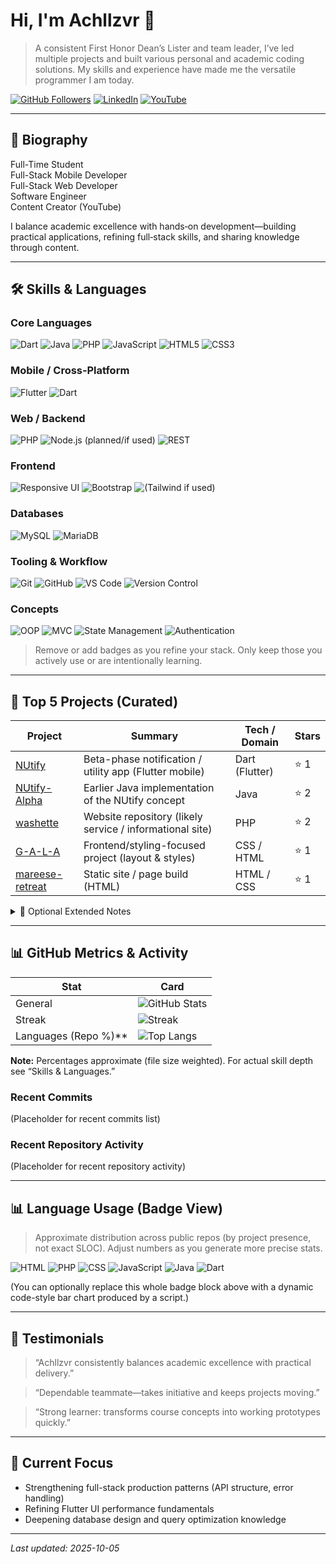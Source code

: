 # Hi, I'm Achllzvr 👋

> <!-- SHORT-DESCRIPTION:START -->A consistent First Honor Dean’s Lister and team leader, I’ve led multiple projects and built various personal and academic coding solutions. My skills and experience have made me the versatile programmer I am today.<!-- SHORT-DESCRIPTION:END -->

[![GitHub Followers](https://img.shields.io/github/followers/achllzvr?style=flat)](https://github.com/achllzvr?tab=followers)
[![LinkedIn](https://img.shields.io/badge/LinkedIn-Connect-0A66C2?logo=linkedin&logoColor=white)](https://www.linkedin.com/in/avrabina/)
[![YouTube](https://img.shields.io/badge/YouTube-Channel-FF0000?logo=youtube&logoColor=white)](https://www.youtube.com/@chi.11101)

---

## 🧭 Biography

<!-- BIO:START -->
Full-Time Student  
Full-Stack Mobile Developer  
Full-Stack Web Developer  
Software Engineer  
Content Creator (YouTube)  
<!-- BIO:END -->

I balance academic excellence with hands‑on development—building practical applications, refining full‑stack skills, and sharing knowledge through content.

---

## 🛠 Skills & Languages

### Core Languages
![Dart](https://img.shields.io/badge/Dart-0175C2?logo=dart&logoColor=white)
![Java](https://img.shields.io/badge/Java-007396?logo=openjdk&logoColor=white)
![PHP](https://img.shields.io/badge/PHP-777BB4?logo=php&logoColor=white)
![JavaScript](https://img.shields.io/badge/JavaScript-F7DF1E?logo=javascript&logoColor=222)
![HTML5](https://img.shields.io/badge/HTML5-E34F26?logo=html5&logoColor=white)
![CSS3](https://img.shields.io/badge/CSS3-1572B6?logo=css3&logoColor=white)

### Mobile / Cross‑Platform
![Flutter](https://img.shields.io/badge/Flutter-02569B?logo=flutter&logoColor=white)
![Dart](https://img.shields.io/badge/Dart-0175C2?logo=dart&logoColor=white)

### Web / Backend
![PHP](https://img.shields.io/badge/PHP-777BB4?logo=php&logoColor=white)
![Node.js (planned/if used)](https://img.shields.io/badge/Node.js-339933?logo=node.js&logoColor=white)
![REST](https://img.shields.io/badge/REST-009688?logo=fastapi&logoColor=white)

### Frontend
![Responsive UI](https://img.shields.io/badge/Responsive_Design-0A0A0A?logo=google-chrome&logoColor=white)
![Bootstrap](https://img.shields.io/badge/Bootstrap-7952B3?logo=bootstrap&logoColor=white)
![(Tailwind if used)](https://img.shields.io/badge/TailwindCSS-38B2AC?logo=tailwindcss&logoColor=white)

### Databases
![MySQL](https://img.shields.io/badge/MySQL-4479A1?logo=mysql&logoColor=white)
![MariaDB](https://img.shields.io/badge/MariaDB-003545?logo=mariadb&logoColor=white)

### Tooling & Workflow
![Git](https://img.shields.io/badge/Git-F05032?logo=git&logoColor=white)
![GitHub](https://img.shields.io/badge/GitHub-181717?logo=github&logoColor=white)
![VS Code](https://img.shields.io/badge/VS%20Code-007ACC?logo=visual-studio-code&logoColor=white)
![Version Control](https://img.shields.io/badge/Workflow-Branches%20|%20Commits%20|%20PRs-4B8BBE)

### Concepts
![OOP](https://img.shields.io/badge/Concepts-OOP-orange)
![MVC](https://img.shields.io/badge/Architecture-MVC-blue)
![State Management](https://img.shields.io/badge/State%20Management-Flutter%20Patterns-5C2D91)
![Authentication](https://img.shields.io/badge/Focus-Auth%20%26%20Sessions-green)

> Remove or add badges as you refine your stack. Only keep those you actively use or are intentionally learning.

---

## 🌟 Top 5 Projects (Curated)

<!-- TOP-PROJECTS:START -->
| Project | Summary | Tech / Domain | Stars |
|---------|---------|---------------|-------|
| [NUtify](https://github.com/achllzvr/NUtify) | Beta-phase notification / utility app (Flutter mobile) | Dart (Flutter) | ⭐ 1 |
| [NUtify-Alpha](https://github.com/achllzvr/NUtify-Alpha) | Earlier Java implementation of the NUtify concept | Java | ⭐ 2 |
| [washette](https://github.com/achllzvr/washette) | Website repository (likely service / informational site) | PHP | ⭐ 2 |
| [G-A-L-A](https://github.com/achllzvr/G-A-L-A) | Frontend/styling-focused project (layout & styles) | CSS / HTML | ⭐ 1 |
| [mareese-retreat](https://github.com/achllzvr/mareese-retreat) | Static site / page build (HTML) | HTML / CSS | ⭐ 1 |
<!-- TOP-PROJECTS:END -->

<details>
<summary>📘 Optional Extended Notes</summary>
Add impact sentences here later (e.g., “Practiced structured state management in Flutter,” “Improved layout semantics,” etc.).
</details>

---

## 📊 GitHub Metrics & Activity

| Stat | Card |
|------|------|
| General | ![GitHub Stats](https://github-readme-stats.vercel.app/api?username=achllzvr&show_icons=true&hide_border=true&theme=transparent) |
| Streak | ![Streak](https://streak-stats.demolab.com?user=achllzvr&theme=transparent&hide_border=true) |
| Languages (Repo %)** | ![Top Langs](https://github-readme-stats.vercel.app/api/top-langs/?username=achllzvr&layout=compact&hide_border=true&theme=transparent&langs_count=8) |

**Note:** Percentages approximate (file size weighted). For actual skill depth see “Skills & Languages.”

### Recent Commits
<!-- RECENT-COMMITS:START -->
(Placeholder for recent commits list)
<!-- RECENT-COMMITS:END -->

### Recent Repository Activity
<!-- RECENT-REPOS:START -->
(Placeholder for recent repository activity)
<!-- RECENT-REPOS:END -->

---

## 📊 Language Usage (Badge View)

> Approximate distribution across public repos (by project presence, not exact SLOC). Adjust numbers as you generate more precise stats.

![HTML](https://img.shields.io/badge/HTML-42%25-E34F26?logo=html5&logoColor=white)
![PHP](https://img.shields.io/badge/PHP-26%25-777BB4?logo=php&logoColor=white)
![CSS](https://img.shields.io/badge/CSS-11%25-1572B6?logo=css3&logoColor=white)
![JavaScript](https://img.shields.io/badge/JavaScript-11%25-F7DF1E?logo=javascript&logoColor=222)
![Java](https://img.shields.io/badge/Java-5%25-007396?logo=openjdk&logoColor=white)
![Dart](https://img.shields.io/badge/Dart-5%25-0175C2?logo=dart&logoColor=white)

<!-- CUSTOM-LANG-STATS:START -->
(You can optionally replace this whole badge block above with a dynamic code-style bar chart produced by a script.)
<!-- CUSTOM-LANG-STATS:END -->

---

## 💬 Testimonials

<!-- TESTIMONIALS:START -->
> “Achllzvr consistently balances academic excellence with practical delivery.”

> “Dependable teammate—takes initiative and keeps projects moving.”

> “Strong learner: transforms course concepts into working prototypes quickly.”
<!-- TESTIMONIALS:END -->

---

## 🎯 Current Focus

- Strengthening full-stack production patterns (API structure, error handling)
- Refining Flutter UI performance fundamentals
- Deepening database design and query optimization knowledge

---

_Last updated: <!-- LAST-UPDATED -->2025-10-05<!-- LAST-UPDATED -->_
